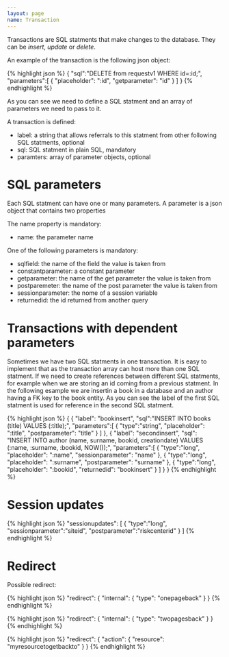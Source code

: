 ```yaml
---
layout: page
name: Transaction
---
```


Transactions are SQL statments that make changes to the database. They can be *insert*, *update* or *delete*.

An example of the transaction is the following json object:

{% highlight json %}
{
  "sql":"DELETE from requestv1 WHERE id=:id;",
  "parameters":[
    { "placeholder": ":id", "getparameter": "id" }
  ]
}
{% endhighlight %}

As you can see we need to define a SQL statment and an array of parameters we need to pass to it.

A transaction is defined:

* label: a string that allows referrals to this statment from other following SQL statments, optional
* sql: SQL statment in plain SQL, mandatory
* paramters: array of parameter objects, optional

# SQL parameters

Each SQL statment can have one or many parameters.
A parameter is a json object that contains two properties

The name property is mandatory:

* name: the parameter name

One of the following parameters is mandatory:

* sqlfield: the name of the field the value is taken from
* constantparameter: a constant parameter
* getparameter: the name of the get parameter the value is taken from
* postparemeter: the name of the post parameter the value is taken from
* sessionparameter: the nome of a session variable
* returnedid: the id returned from another query

# Transactions with dependent parameters

Sometimes we have two SQL statments in one transaction. 
It is easy to implement that as the transaction array can host more than one SQL statment. If we need to create references between different SQL statments, for example when we are storing an id coming from a previous statment. In the following esample we are insertin a book in a database and an author having a FK key to the book entity. As you can see the label of the first SQL statment is used for reference in the second SQL statment.

{% highlight json %}
{
  {
    "label": "bookinsert",
    "sql":"INSERT INTO books (title) VALUES (:title);",
    "parameters":[
      { "type":"string", "placeholder": ":title", "postparameter": "title" }
    ]
  },
  {
    "label": "secondinsert",
    "sql": "INSERT INTO author (name, surname, bookid, creationdate) VALUES (:name, :surname, :bookid, NOW());",
    "parameters":[
      { "type":"long", "placeholder": ":name", "sessionparameter": "name" },
      { "type":"long", "placeholder": ":surname", "postparameter": "surname" },
      { "type":"long", "placeholder": ":bookid", "returnedid": "bookinsert" }
    ]
  }
}
{% endhighlight %}

# Session updates

{% highlight json %}
"sessionupdates": [
  { "type":"long", "sessionparameter":"siteid", "postparameter":"riskcenterid" }
]
{% endhighlight %}

# Redirect

Possible redirect:

{% highlight json %}
"redirect": {
  "internal": { "type": "onepageback" }
}
{% endhighlight %}



{% highlight json %}
"redirect": {
  "internal": { "type": "twopagesback" }
}
{% endhighlight %}




{% highlight json %}
"redirect": {
  "action": { "resource": "myresourcetogetbackto" }
}
{% endhighlight %}




